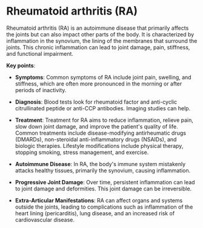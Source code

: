 # Rheumatoid arthritis (RA)

Rheumatoid arthritis (RA) is an autoimmune disease that primarily affects the joints but can also impact other parts of the body. It is characterized by inflammation in the synovium, the lining of the membranes that surround the joints. This chronic inflammation can lead to joint damage, pain, stiffness, and functional impairment.

**Key points**:

* **Symptoms**: Common symptoms of RA include joint pain, swelling, and stiffness, which are often more pronounced in the morning or after periods of inactivity.

* **Diagnosis**: Blood tests look for rheumatoid factor and anti-cyclic citrullinated peptide or anti-CCP antibodies. Imaging studies can help.

* **Treatment**: Treatment for RA aims to reduce inflammation, relieve pain, slow down joint damage, and improve the patient's quality of life. Common treatments include disease-modifying antirheumatic drugs (DMARDs), non-steroidal anti-inflammatory drugs (NSAIDs), and biologic therapies. Lifestyle modifications include physical therapy, stopping smoking, stress management, and exercise.

* **Autoimmune Disease**: In RA, the body's immune system mistakenly attacks healthy tissues, primarily the synovium, causing inflammation.

* **Progressive Joint Damage**: Over time, persistent inflammation can lead to joint damage and deformities. This joint damage can be irreversible.

* **Extra-Articular Manifestations**: RA can affect organs and systems outside the joints, leading to complications such as inflammation of the heart lining (pericarditis), lung disease, and an increased risk of cardiovascular disease.
